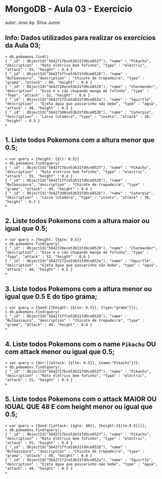 ﻿# MongoDB - Aula 03 - Exercício
autor: Jose Ap. Silva Junior

## Info: Dados utilizados para realizar os exercícios da Aula 03;
```
> db.pokemons.find()
{ "_id" : ObjectId("5642717bce53631fd9ce8527"), "name" : "Pikachu", "description" : "Rato elétrico bem fofinho", "type" : "electric", "attack" : 55, "height" : 0.4 }
{ "_id" : ObjectId("564271ffce53631fd9ce8528"), "name" : "Bulbassauro", "description" : "Chicote de trepadeira", "type" : "grama", "attack" : 49, "height" : 0.4 }
{ "_id" : ObjectId("5642720ece53631fd9ce8529"), "name" : "Charmander", "description" : "Esse é o cão chupando manga de fofinho", "type" : "fogo", "attack" : 52, "height" : 0.6 }
{ "_id" : ObjectId("56427272ce53631fd9ce852a"), "name" : "Squirtle", "description" : "Ejeta água que passarinho não bebe", "type" : "água", "attack" : 48, "height" : 0.5 }
{ "_id" : ObjectId("564273d0ce53631fd9ce852b"), "name" : "Caterpie", "description" : "Larva lutadora", "type" : "inseto", "attack" : 30, "height" : 0.3 }
>
```

## 1. Liste todos Pokemons com a altura menor que 0.5;
```
> var query = {height: {$lt: 0.5}}
> db.pokemons.find(query)
{ "_id" : ObjectId("5642717bce53631fd9ce8527"), "name" : "Pikachu", "description" : "Rato elétrico bem fofinho", "type" : "electric", "attack" : 55, "height" : 0.4 }
{ "_id" : ObjectId("564271ffce53631fd9ce8528"), "name" : "Bulbassauro", "description" : "Chicote de trepadeira", "type" : "grama", "attack" : 49, "height" : 0.4 }
{ "_id" : ObjectId("564273d0ce53631fd9ce852b"), "name" : "Caterpie", "description" : "Larva lutadora", "type" : "inseto", "attack" : 30, "height" : 0.3 }
>
```

## 2. Liste todos Pokemons com a altura maior ou igual que 0.5;
```
> var query = {height: {$gte: 0.5}}
> db.pokemons.find(query)
{ "_id" : ObjectId("5642720ece53631fd9ce8529"), "name" : "Charmander", "description" : "Esse é o cão chupando manga de fofinho", "type" : "fogo", "attack" : 52, "height" : 0.6 }
{ "_id" : ObjectId("56427272ce53631fd9ce852a"), "name" : "Squirtle", "description" : "Ejeta água que passarinho não bebe", "type" : "água", "attack" : 48, "height" : 0.5 }
>
```

## 3. Liste todos Pokemons com a altura menor ou igual que 0.5 E do tipo grama;
```
> var query = {$and:[{height: {$lte: 0.5}}, {type:"grama"}]};
> db.pokemons.find(query)
{ "_id" : ObjectId("564271ffce53631fd9ce8528"), "name" : "Bulbassauro", "description" : "Chicote de trepadeira", "type" : "grama", "attack" : 49, "height" : 0.4 }
>
```

## 4. Liste todos Pokemons com o name `Pikachu` OU com attack menor ou igual que 0.5;
```
> var query = {$or:[{attack: {$lte: 0.5}}, {name:"Pikachu"}]};
> db.pokemons.find(query);
{ "_id" : ObjectId("5642717bce53631fd9ce8527"), "name" : "Pikachu", "description" : "Rato elétrico bem fofinho", "type" : "electric", "attack" : 55, "height" : 0.4 }
>
```

## 5. Liste todos Pokemons com o attack MAIOR OU IGUAL QUE 48 E com  height menor ou igual que 0.5;
```
> var query = {$and:[{attack: {$gte: 48}}, {height:{$lte:0.5}}]};
> db.pokemons.find(query);
{ "_id" : ObjectId("5642717bce53631fd9ce8527"), "name" : "Pikachu", "description" : "Rato elétrico bem fofinho", "type" : "electric", "attack" : 55, "height" : 0.4 }
{ "_id" : ObjectId("564271ffce53631fd9ce8528"), "name" : "Bulbassauro", "description" : "Chicote de trepadeira", "type" : "grama", "attack" : 49, "height" : 0.4 }
{ "_id" : ObjectId("56427272ce53631fd9ce852a"), "name" : "Squirtle", "description" : "Ejeta água que passarinho não bebe", "type" : "água", "attack" : 48, "height" : 0.5 }
>
```